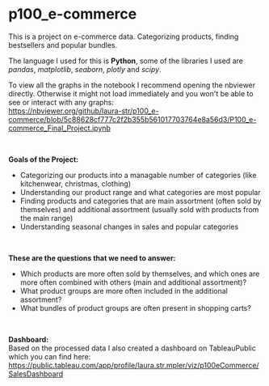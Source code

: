 # p100_e-commerce
This is a project on e-commerce data. Categorizing products, finding bestsellers and popular bundles.

The language I used for this is **Python**, some of the libraries I used are *pandas*, *matplotlib*, *seaborn*, *plotly* and *scipy*.

To view all the graphs in the notebook I recommend opening the nbviewer directly. Otherwise it might not load immediately and you won't be able to see or interact with any graphs:<br>
https://nbviewer.org/github/laura-str/p100_e-commerce/blob/5c88628cf777c2f2b355b561017703764e8a56d3/P100_e-commerce_Final_Project.ipynb

<br>

**Goals of the Project:**
* Categorizing our products into a managable number of categories (like kitchenwear, christmas, clothing)
* Understanding our product range and what categories are most popular
* Finding products and categories that are main assortment (often sold by themselves) and additional assortment (usually sold with products from the main range)
* Understanding seasonal changes in sales and popular categories

<br>

**These are the questions that we need to answer:**
* Which products are more often sold by themselves, and which ones are more often combined with others (main and additional assortment)?
* What product groups are more often included in the additional assortment?
* What bundles of product groups are often present in shopping carts?

<br>

**Dashboard:**<br>
Based on the processed data I also created a dashboard on TableauPublic which you can find here:<br>
https://public.tableau.com/app/profile/laura.str.mpler/viz/p100eCommerce/SalesDashboard
